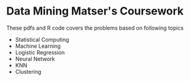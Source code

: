 # Data Mining Matser's Coursework
These pdfs and R code covers the problems based on following topics
- Statistical Computing
- Machine Learning
- Logistic Regression
- Neural Network 
- KNN
- Clustering
